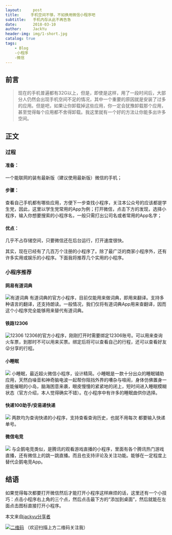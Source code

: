 ```yaml
---
layout:     post
title:     手机空间不够，不如换用微信小程序吧
subtitle:   手机内存从此不再告急
date:       2018-03-10
author:     JackYu
header-img: img/1-short.jpg
catalog: true
tags:
    - Blog
    -小程序
    -微信
---
```



## 前言

>现在的手机普遍都有32G以上，但是，即使是这样，用了一段时间后，大部分人仍然会出现手机空间不足的情况，其中一个重要的原因就是安装了过多的应用。但是吧，如果让你卸载掉这些应用，你一定会犹豫卸载那个应用，甚至觉得每个应用都不舍得卸载。我这里就有一个好的方法让你能多出许多空间。

## 正文

### 过程
#### 准备：
一个能联网的装有最新版（建议使用最新版）微信的手机；

#### 步骤：
查看自己手机都有哪些应用，方便下一步查找小程序，关注本公众号的应该都是学生党，因此，这里以学生党常用的App为例；打开微信，点击下方的发现，选择小程序，输入你想要搜索的小程序名，一般只需打出公司名或者常用的App名字；

#### 优点：
几乎不占存储空间，只要微信还在后台运行，打开速度很快。

其实，现在已经有了几百万个注册的小程序了。除了最广泛的商家小程序外，还有许多实用或娱乐的小程序。下面我将推荐几个实用的小程序。

### 小程序推荐

#### 网易有道词典
![有道词典](https://github.com/jackyu0915/jackyu0915.github.io/blob/master/img/1-wycd.png)
有道词典的官方小程序，目前仅能用来做词典，即用来翻译。支持多种语言的翻译，还支持朗读。一般情况，我们仅将有道词典App用来查翻译，因而这个小程序完全能够用来替代有道词典。

#### 铁路12306
![12306](https://github.com/jackyu0915/jackyu0915.github.io/blob/master/img/1-12306.png)
12306的官方小程序，刚刚打开时需要绑定12306账号。可以用来查询火车票，到那时不可以用来买票。绑定后将可以查看自己的行程，还可以查看好友😜分享的行程。

#### 小睡眠
![](https://github.com/jackyu0915/jackyu0915.github.io/blob/master/img/1-xsm.jpg)
小睡眠，最近超火微信小程序，设计精简。小睡眠是一款十分出众的睡眠辅助应用，天然白噪音和神奇脑电波一起帮你阻挡外界的嘈杂与喧闹，身体仿佛置身一座能催眠的小岛，脑海困意来袭，眼皮慢慢的紧紧地的闭上，短时间进入睡眠模糊状态（官方介绍，本人觉得确实不错）。在小程序中有许多的睡眠曲供你选择。

#### 快递100助手/安易递快递
![](https://github.com/jackyu0915/jackyu0915.github.io/blob/master/img/1-kd.png)
两款均为查询快递的小程序，支持查看查询历史，也就不用每次 都要输入快递单号。

#### 微信电竞
![](https://github.com/jackyu0915/jackyu0915.github.io/blob/master/img/1-xyx.png)
与企鹅电竞类似，是腾讯的观看游戏直播的小程序，里面有各个腾讯热门游戏直播，还有微信上的跳一跳直播。而且也支持评论及关注功能。能够在一定程度上替代企鹅电竞App。

## 结语
如果觉得每次都要打开微信然后才能打开小程序这样麻烦的话，这里还有一个小技巧：点击小程序右上角的三个点，然后点击最下方的“添加到桌面”，然后就能在左面点击图标直接打开小程序。

本文来自[jackyu分享者](https://mp.weixin.qq.com/s?src=11&timestamp=1520664618&ver=745&signature=aLK295AsPrnZXquIDKILFIxBnjxx1Z1YwBZPwYb6nSKooJbU97YukT3Y9TEeIvvTzchBlG5vOFT8f34hk1iYt3uVF5ooWwTuPfFS0kI5j3AAEz0t4juMxo-E8m4j*MoR&new=1)

[![二维码](https://github.com/jackyu0915/jackyu0915.github.io/blob/master/img/gzhewm.jpg)](https://mp.weixin.qq.com/profile?src=3&timestamp=1520664618&ver=1&signature=oLuLAKyUga0Y6JjUXpM0eG98YS6w-D4ETQgRWeINhURxE-YAS95SxgffgVRRjSmuJ4vy0caBkuF2Bkwzs9J1mg==)
（欢迎扫描上方二维码关注我）
